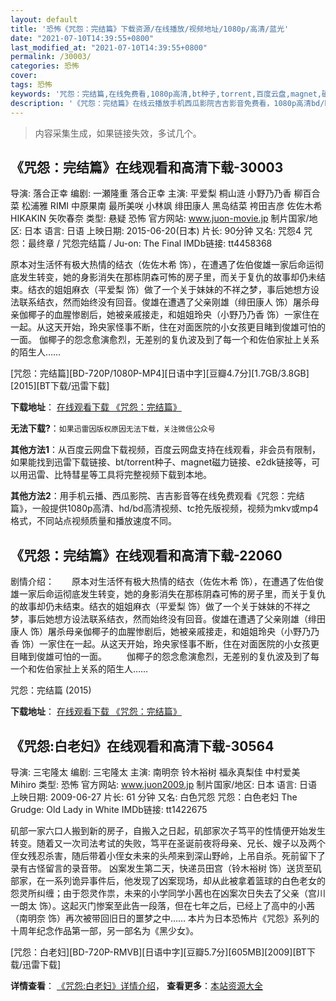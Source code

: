 ```yaml
---
layout: default
title: '恐怖《咒怨：完结篇》下载资源/在线播放/视频地址/1080p/高清/蓝光'
date: "2021-07-10T14:39:55+0800"
last_modified_at: "2021-07-10T14:39:55+0800"
permalink: /30003/
categories: 恐怖
cover:
tags: 恐怖
keywords: '咒怨：完结篇,在线免费看,1080p高清,bt种子,torrent,百度云盘,magnet,磁力链,迅雷下载资源'
description: '《咒怨：完结篇》在线云播放手机西瓜影院吉吉影音免费看，1080p高清bd/hd未删减完整版和tc抢先枪版，mkv/mp4格式，附带bt/torrent种子、magnet/磁力链、百度云盘、网盘资源迅雷下载链接'
---
```


>内容采集生成，如果链接失效，多试几个。


## 《咒怨：完结篇》在线观看和高清下载-30003

导演: 落合正幸 编剧: 一瀬隆重 落合正幸 主演: 平爱梨 桐山涟 小野乃乃香 柳百合菜 松浦雅 RIMI 中原果南 最所美咲 小林飒 绯田康人 黑岛结菜 袴田吉彦 佐佐木希 HIKAKIN 矢吹春奈 类型: 悬疑 恐怖 官方网站: www.juon-movie.jp 制片国家/地区: 日本 语言: 日语 上映日期: 2015-06-20(日本) 片长: 90分钟 又名: 咒怨4 咒怨：最终章 / 咒怨完结篇 / Ju-on: The Final IMDb链接: tt4458368

原本对生活怀有极大热情的结衣（佐佐木希 饰），在遭遇了佐伯俊雄一家后命运彻底发生转变，她的身影消失在那栋阴森可怖的房子里，而关于复仇的故事却仍未结束。结衣的姐姐麻衣（平爱梨 饰）做了一个关于妹妹的不祥之梦，事后她想方设法联系结衣，然而始终没有回音。俊雄在遭遇了父亲刚雄（绯田康人 饰）屠杀母亲伽椰子的血腥惨剧后，她被亲戚接走，和姐姐玲央（小野乃乃香 饰）一家住在一起。从这天开始，玲央家怪事不断，住在对面医院的小女孩更目睹到俊雄可怕的一面。 伽椰子的怨念愈演愈烈，无差别的复仇波及到了每一个和佐伯家扯上关系的陌生人……


[咒怨：完结篇][BD-720P/1080P-MP4][日语中字][豆瓣4.7分][1.7GB/3.8GB][2015][BT下载/迅雷下载]

**下载地址**： [在线观看下载 《咒怨：完结篇》](https://www.btdx8.com/torrent/juon_the_final_2015.html) 


**无法下载?**：`如果迅雷因版权原因无法下载，关注微信公众号 `

**其他方法1**：从百度云网盘下载视频，百度云网盘支持在线观看，非会员有限制，如果能找到迅雷下载链接、bt/torrent种子、magnet磁力链接、e2dk链接等，可以用迅雷、比特彗星等工具将完整视频下载到本地。

**其他方法2**：用手机云播、西瓜影院、吉吉影音等在线免费观看《咒怨：完结篇》，一般提供1080p高清、hd/bd高清视频、tc抢先版视频，视频为mkv或mp4格式，不同站点视频质量和播放速度不同。


## 《咒怨：完结篇》在线观看和高清下载-22060

剧情介绍：　　原本对生活怀有极大热情的结衣（佐佐木希 饰），在遭遇了佐伯俊雄一家后命运彻底发生转变，她的身影消失在那栋阴森可怖的房子里，而关于复仇的故事却仍未结束。结衣的姐姐麻衣（平爱梨 饰）做了一个关于妹妹的不祥之梦，事后她想方设法联系结衣，然而始终没有回音。俊雄在遭遇了父亲刚雄（绯田康人 饰）屠杀母亲伽椰子的血腥惨剧后，她被亲戚接走，和姐姐玲央（小野乃乃香 饰）一家住在一起。从这天开始，玲央家怪事不断，住在对面医院的小女孩更目睹到俊雄可怕的一面。   　　伽椰子的怨念愈演愈烈，无差别的复仇波及到了每一个和佐伯家扯上关系的陌生人……


咒怨：完结篇 (2015)

**下载地址**： [在线观看下载 《咒怨：完结篇》](https://www.btbtdy.me/btdy/dy758.html) 


## 《咒怨:白老妇》在线观看和高清下载-30564

导演: 三宅隆太 编剧: 三宅隆太 主演: 南明奈 铃木裕树 福永真梨佳 中村爱美 Mihiro 类型: 恐怖 官方网站: www.juon2009.jp 制片国家/地区: 日本 语言: 日语 上映日期: 2009-06-27 片长: 61 分钟 又名: 白色咒怨 咒怨：白色老妇 The Grudge: Old Lady in White IMDb链接: tt1422675

矶部一家六口人搬到新的房子，自搬入之日起，矶部家次子笃平的性情便开始发生转变。随着又一次司法考试的失败，笃平在圣诞前夜将母亲、兄长、嫂子以及两个侄女残忍杀害，随后带着小侄女未来的头颅来到深山野岭，上吊自杀。死前留下了录有古怪留言的录音带。 凶案发生第二天，快递员田宫（铃木裕树 饰）送货至矶部家，在一系列诡异事件后，他发现了凶案现场，却从此被拿着篮球的白色老女的怨灵所纠缠；由于怨灵作祟，未来的小学同学小茜也在凶案次日失去了父亲（宫川一朗太 饰）。这起灭门惨案至此告一段落，但在七年之后，已经上了高中的小茜（南明奈 饰）再次被带回旧日的噩梦之中…… 本片为日本恐怖片《咒怨》系列的十周年纪念作品第一部，另一部名为《黑少女》。


[咒怨：白老妇][BD-720P-RMVB][日语中字][豆瓣5.7分][605MB][2009][BT下载/迅雷下载]

**详情查看**： [《咒怨:白老妇》详情介绍](/movie/30564/)， **查看更多**：[本站资源大全](/movie/t/all/)

